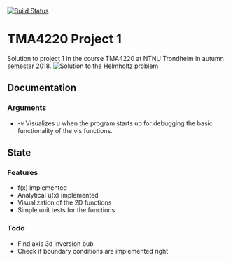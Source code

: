 [![Build Status](https://travis-ci.com/Jimpachnet/TMA4220_project_1.svg?token=oWG7xeW32J8widyCtTw8&branch=master)](https://travis-ci.com/Jimpachnet/TMA4220_project_1)
# TMA4220 Project 1
Solution to project 1 in the course TMA4220 at NTNU Trondheim in autumn semester 2018.
![Solution to the Helmholtz problem](https://image.ibb.co/f044UU/helmholtz_r.png)
## Documentation
### Arguments
* -v Visualizes u when the program starts up for debugging the basic functionality of the vis functions.
## State
### Features
* f(x) implemented
* Analytical u(x) implemented
* Visualization of the 2D functions
* Simple unit tests for the functions
### Todo
* Find axis 3d inversion bub
* Check if boundary conditions are implemented right
